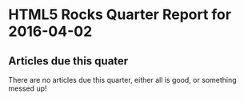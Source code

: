 HTML5 Rocks Quarter Report for 2016-04-02
=========================================

Articles due this quater
------------------------

There are no articles due this quarter, either all is good, or something messed up!

